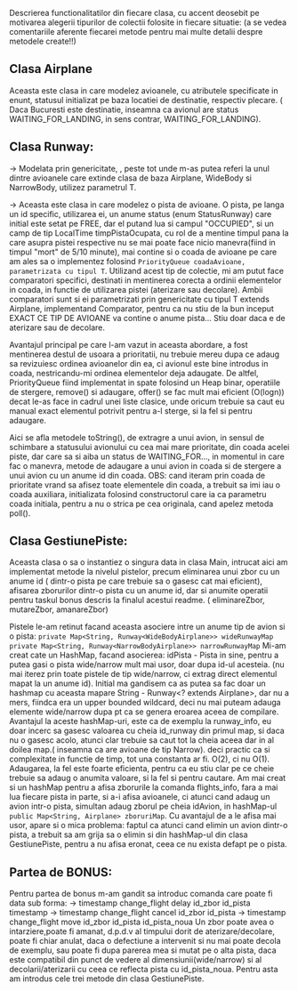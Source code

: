 Descrierea functionalitatilor din fiecare clasa, cu accent deosebit pe motivarea alegerii tipurilor
de colectii folosite in fiecare situatie: (a se vedea comentariile aferente fiecarei metode
pentru mai multe detalii despre metodele create!!)

## Clasa Airplane
Aceasta este clasa in care modelez avioanele, cu atributele specificate in enunt, statusul initializat pe baza
locatiei de destinatie, respectiv plecare. ( Daca Bucuresti este destinatie, inseamna ca avionul are status WAITING_FOR_LANDING,
in sens contrar, WAITING_FOR_LANDING).

## Clasa Runway:
-> Modelata prin genericitate, <T extends Airplane>, peste tot unde m-as putea referi
la unul dintre avioanele care extinde clasa de baza Airplane, WideBody si NarrowBody, utilizez parametrul T.

-> Aceasta este clasa in care modelez o pista de avioane. O pista, pe langa un id specific, utilizarea
ei, un anume status (enum StatusRunway) care initial este setat pe FREE, dar el putand lua si campul "OCCUPIED",
si un camp de tip LocalTime timpPistaOcupata, cu rol de a mentine timpul pana la care asupra pistei
respective nu se mai poate face nicio manevra(fiind in timpul "mort" de 5/10 minute), mai contine si o coada de avioane
pe care am ales sa o implementez folosind `PriorityQueue coadaAvioane, parametrizata cu tipul T`. Utilizand acest tip de colectie,
mi am putut face comparatori specifici, destinati in mentinerea corecta a ordinii elementelor in coada, in functie de utilizarea
pistei (aterizare sau decolare). Ambii comparatori sunt si ei parametrizati prin genericitate cu tipul T extends Airplane,
implementand Comparator<T>, pentru ca nu stiu de la bun inceput EXACT CE TIP DE AVIOANE va contine o anume pista...
Stiu doar daca e de aterizare sau de decolare.

Avantajul principal pe care l-am vazut in aceasta abordare, a fost mentinerea destul de usoara a prioritatii, nu trebuie
mereu dupa ce adaug sa revizuiesc ordinea avioanelor din ea, ci avionul este bine introdus in coada, nestricandu-mi ordinea
elementelor deja adaugate. De altfel, PriorityQueue fiind implementat in spate folosind un Heap binar, operatiile de
stergere, remove() si adaugare, offer() se fac mult mai eficient (O(logn)) decat le-as face in cadrul unei liste clasice,
unde oricum trebuie sa caut eu manual exact elementul potrivit pentru a-l sterge, si la
fel si pentru adaugare.

Aici se afla metodele toString(), de extragre a unui avion, in sensul de schimbare a statusului avionului cu cea mai mare
prioritate, din coada acelei piste, dar care sa si aiba un status de WAITING_FOR..., in momentul in care fac o manevra,
metode de adaugare a unui avion in coada si de stergere a unui avion cu un anume id din coada.
OBS: cand iteram prin coada de prioritate vrand sa afisez toate elementele din coada, a trebuit sa imi iau o coada auxiliara,
initializata folosind constructorul care ia ca parametru coada initiala, pentru a nu o strica pe cea originala,
cand apelez metoda poll().

## Clasa GestiunePiste:
Aceasta clasa o sa o instantiez o singura data in clasa Main, intrucat aici am implementat metode la nivelul pistelor,
precum eliminarea unui zbor cu un anume id ( dintr-o pista pe care trebuie sa o gasesc cat mai eficient),
afisarea zborurilor dintr-o pista cu un anume id, dar si anumite operatii pentru taskul bonus descris la finalul acestui readme.
( eliminareZbor, mutareZbor, amanareZbor)

Pistele le-am retinut facand aceasta asociere intre un anume tip de avion si o pista:
`private Map<String, Runway<WideBodyAirplane>> wideRunwayMap`
`private Map<String, Runway<NarrowBodyAirplane>> narrowRunwayMap`
Mi-am creat cate un HashMap, facand asocierea: idPista - Pista in sine, pentru a putea gasi o pista wide/narrow
mult mai usor, doar dupa id-ul acesteia. (nu mai iterez prin toate pistele de tip wide/narrow, ci extrag
direct elementul mapat la un anume id). Initial ma gandisem ca as putea sa fac doar un hashmap cu aceasta mapare
String - Runway<? extends Airplane>, dar nu a mers, fiindca era un upper bounded wildcard, deci
nu mai puteam adauga elemente wide/narrow dupa pt ca se genera eroarea aceea de compilare. Avantajul la aceste hashMap-uri,
este ca de exemplu la runway_info, eu doar incerc sa gasesc valoarea cu cheia id_runway din primul map, si daca nu o gasesc acolo,
atunci clar trebuie sa caut tot la cheia aceea dar in al doilea map.( inseamna ca are avioane de tip Narrow). deci practic ca si
complexitate in functie de timp, tot una constanta ar fi. O(2), ci nu O(1). Adaugarea, la fel este foarte eficienta, pentru ca eu
stiu clar pe ce cheie trebuie sa adaug o anumita valoare, si la fel si pentru cautare.
Am mai creat si un hashMap pentru a afisa zborurile la comanda flights_info, fara a mai lua fiecare pista in parte,
si a-i afisa avioanele, ci atunci cand adaug un avion intr-o pista, simultan adaug zborul pe cheia idAvion,
in hashMap-ul `public Map<String, Airplane> zboruriMap`. Cu avantajul de a le afisa mai usor, apare si o mica problema:
faptul ca atunci cand elimin un avion dintr-o pista, a trebuit sa am grija sa o elimin si din hashMap-ul din clasa GestiunePiste, pentru
a nu afisa eronat, ceea ce nu exista defapt pe o pista.

## Partea de BONUS:
Pentru partea de bonus m-am gandit sa introduc comanda care poate fi data sub forma:
-> timestamp change_flight delay id_zbor id_pista timestamp
-> timestamp change_flight cancel id_zbor id_pista
-> timestamp change_flight move id_zbor id_pista id_pista_noua
Un zbor poate avea o intarziere,poate fi amanat, d.p.d.v al timpului dorit de aterizare/decolare,
poate fi chiar anulat, daca o defectiune a intervenit si nu mai poate decola de exemplu,
sau poate fi dupa parerea mea si mutat pe o alta pista, daca este compatibil din punct de vedere al dimensiunii(wide/narrow)
si al decolarii/aterizarii cu ceea ce reflecta pista cu id_pista_noua. Pentru asta am introdus cele trei metode din clasa GestiunePiste.
